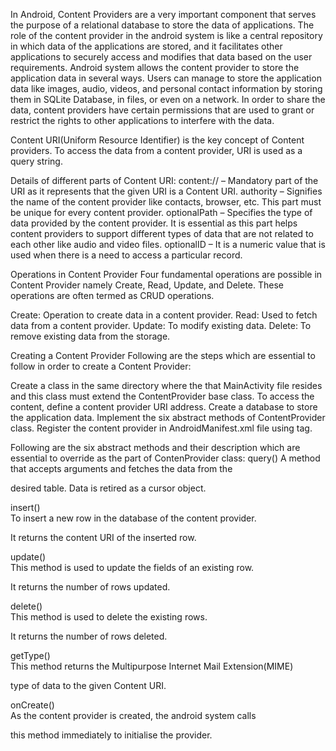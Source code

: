 In Android, Content Providers are a very important component that serves the purpose of a relational database to store the data of applications. The role of the content provider in the android system is like a central repository in which data of the applications are stored, and it facilitates other applications to securely access and modifies that data based on the user requirements. Android system allows the content provider to store the application data in several ways. Users can manage to store the application data like images, audio, videos, and personal contact information by storing them in SQLite Database, in files, or even on a network. In order to share the data, content providers have certain permissions that are used to grant or restrict the rights to other applications to interfere with the data.

Content URI(Uniform Resource Identifier) is the key concept of Content providers. To access the data from a content provider, URI is used as a query string. 

Details of different parts of Content URI:
content:// – Mandatory part of the URI as it represents that the given URI is a Content URI.
authority – Signifies the name of the content provider like contacts, browser, etc. This part must be unique for every content provider.
optionalPath – Specifies the type of data provided by the content provider. It is essential as this part helps content providers to support different types of data that are not related to each other like audio and video files.
optionalID – It is a numeric value that is used when there is a need to access a particular record.

Operations in Content Provider
Four fundamental operations are possible in Content Provider namely Create, Read, Update, and Delete. These operations are often termed as CRUD operations. 

Create: Operation to create data in a content provider.
Read: Used to fetch data from a content provider.
Update: To modify existing data.
Delete: To remove existing data from the storage.

Creating a Content Provider
Following are the steps which are essential to follow in order to create a Content Provider:

Create a class in the same directory where the that MainActivity file resides and this class must extend the ContentProvider base class.
To access the content, define a content provider URI address.
Create a database to store the application data.
Implement the six abstract methods of ContentProvider class.
Register the content provider in AndroidManifest.xml file using <provider> tag.

Following are the six abstract methods and their description which are essential to override as the part of ContenProvider class:
query()	
A method that accepts arguments and fetches the data from the 

desired table. Data is retired as a cursor object.

insert()	
To insert a new row in the database of the content provider. 

It returns the content URI of the inserted row. 

update()	
This method is used to update the fields of an existing row. 

It returns the number of rows updated.

delete()	
This method is used to delete the existing rows. 

It returns the number of rows deleted.

getType()	
This method returns the Multipurpose Internet Mail Extension(MIME) 

type of data to the given Content URI.

onCreate()	
As the content provider is created, the android system calls 

this method immediately to initialise the provider.
